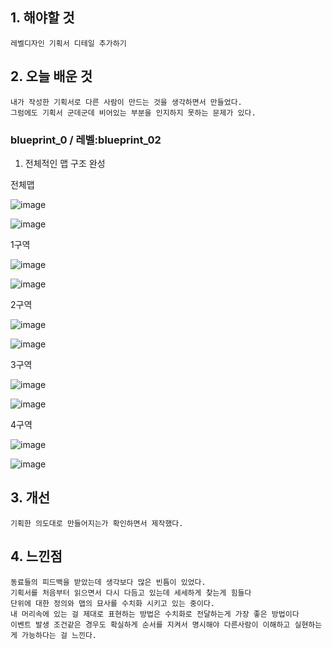 ## 1. 해야할 것
```
레벨디자인 기획서 디테일 추가하기
```

## 2. 오늘 배운 것
```
내가 작성한 기획서로 다른 사람이 만드는 것을 생각하면서 만들었다.
그럼에도 기획서 군데군데 비어있는 부분을 인지하지 못하는 문제가 있다.
```

### blueprint_0 / 레벨:blueprint_02 
1. 전체적인 맵 구조 완성

전체맵

![image](https://github.com/JM94Ent/TIL-WIL/assets/143363550/3371dde3-5605-4aa2-9c9f-0ae431d0d332)

![image](https://github.com/JM94Ent/TIL-WIL/assets/143363550/7c4a01ea-07a5-4337-a50d-9d4e187dacf4)

1구역

![image](https://github.com/JM94Ent/TIL-WIL/assets/143363550/69f53d04-7891-43df-86d6-bc87c05c5c45)

![image](https://github.com/JM94Ent/TIL-WIL/assets/143363550/d5e0db04-1849-42ef-81d9-27d4b6f85175)

2구역

![image](https://github.com/JM94Ent/TIL-WIL/assets/143363550/7aefffb4-9352-4aa9-b9f7-db564ab25c77)

![image](https://github.com/JM94Ent/TIL-WIL/assets/143363550/fecd49ea-92d3-4140-bcfa-859fe3acc463)

3구역

![image](https://github.com/JM94Ent/TIL-WIL/assets/143363550/c1500461-f19f-4347-88b9-79753be0b245)

![image](https://github.com/JM94Ent/TIL-WIL/assets/143363550/ec2dd1d9-9fbb-484c-bad0-6c1c1dce6b42)

4구역

![image](https://github.com/JM94Ent/TIL-WIL/assets/143363550/b3c9f2d8-e77a-4e96-b601-fa67bb9b2c03)

![image](https://github.com/JM94Ent/TIL-WIL/assets/143363550/8ff9633e-cefc-44fe-9af3-bbbba0cb2809)



## 3. 개선
```
기획한 의도대로 만들어지는가 확인하면서 제작했다.
```

## 4. 느낀점
```
동료들의 피드백을 받았는데 생각보다 많은 빈틈이 있었다.
기획서를 처음부터 읽으면서 다시 다듬고 있는데 세세하게 찾는게 힘들다
단위에 대한 정의와 맵의 묘사를 수치화 시키고 있는 중이다.
내 머리속에 있는 걸 제대로 표현하는 방법은 수치화로 전달하는게 가장 좋은 방법이다
이벤트 발생 조건같은 경우도 확실하게 순서를 지켜서 명시해야 다른사람이 이해하고 실현하는게 가능하다는 걸 느낀다.
```
